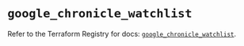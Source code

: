 # `google_chronicle_watchlist`

Refer to the Terraform Registry for docs: [`google_chronicle_watchlist`](https://registry.terraform.io/providers/hashicorp/google/6.39.0/docs/resources/chronicle_watchlist).
